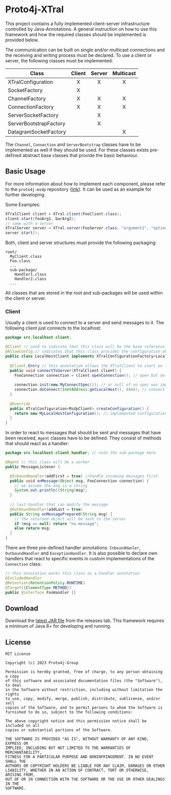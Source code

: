 # Proto4j-XTral

This project contains a fully implemented client-server infrastructure controlled by Java-Annotations. A general 
instruction on how to use this framework and how the required classes should be implemented is provided below.

The communication can be built on single and/or multicast connections and the receiving and writing process must 
be declared. To use a client or server, the following classes must be implemented:

| Class                  | Client | Server | Multicast |
|------------------------|:------:|:------:|:---------:|
| XTralConfiguration     |   X    |   X    |     X     |  
| SocketFactory          |   X    |        |           |
| ChannelFactory         |   X    |   X    |     X     |
| ConnectionFactory      |   X    |   X    |     X     |
| ServerSocketFactory    |        |   X    |           |
| ServerBootstrapFactory |        |   X    |           |
| DatagramSocketFactory  |        |        |     X     |

The `Channel`, `Connection` and `ServerBootstrap` classes have to be implemented as well if they should be used. For these 
classes exists pre-defined abstract base classes that provide the basic behaviour.

## Basic Usage

For more information about how to implement each component, please refer to the `proto4j-msdp` repository ([link](https://github.com/Proto4j/proto4j-msdp)). It can be used as an example for further developing.

Some Examples:

````java
XTralClient client = XTral.client(FooClient.class);
client.start(fooArg1, barArg2);
// same with a server
XTralServer server = XTral.server(FooServer.class, "argument1", "optional2");
server.start();
````

Both, client and server structures must provide the following packaging:

    root/
      MyClient.class
      Foo.class
      ...
      sub-package/
        Handler1.class
        Handler2.class
      ...

All classes that are stored in the root and sub-packages will be used within the client or server.

### Client

Usually a client is used to connect to a server and send messages to it. The following client just connects to the localhost:

````java
package src.localhost.client;

@Client // used to indicate that this class will be the base reference
@AllowConfig // indicates that this class provides the configuration object
public class LocalHostClient implements XTralConfigurationFactory<LocalHostClient> {
  
  @Client.Entry // this annotation allows the XTralClient to start on this method
  public void connectToServer(XTralClient client) {
    FooConnection connection = client.openConnection(); // open but do not connect
    
    connection.init(new MyConnectSpec()); // or null of no spec was implemented
    connection.doConnect(InetAddress.getLocalHost(), 4444); // connect to server
  }
  
  @Override
  public XTralConfiguration<MsdpClient> createConfiguration() {
    return new MyLocalHostConfiguration(); // implemented configuration
  }  
}
````

In order to react to messages that should be sent and messages that have been received, `Agent` classes have to be defined. They
consist of methods that should react as a handler:

````java
package src.localhost.client.handler; // note the sub-package here 

@Agent // this class will be a worker
public MessageListener {

  @InboundHandler(addFirst = true) //handle incoming messages first
  public void onMessage(Object msg, FooConnection connection) {
    // we assume the msg is a string
    System.out.println((String)msg);
  }
  
  // last handler that can modify the message
  @OutboundHandler(addLast = true) 
  public String onMessagePrepared(String msg) {
    // the returned object will be sent to the server
    if (msg == null) return "no-message";
    else return msg; 
  }
}
````

There are three pre-defined handler annotations: `InboundHanler`, `OutboundHandler` and `ExceptionHandler`. It is also possible to declare own handlers that react to specific events in custom implementations of the `Connection` class:

````java
// this annotation marks this class as a handler annotation
@IncludedHandler 
@Retention(RetentionPolicy.RUNTIME)
@Target({ElementType.METHOD})
public @interface FooHandler {}
````
## Download

Download the [latest JAR file](https://github.com/Proto4j/proto4j-xtral/releases) from the releases tab. This framework requires a minimum of Java 8+ for developing and running. 

## License

    MIT License
    
    Copyright (c) 2023 Proto4j-Group
    
    Permission is hereby granted, free of charge, to any person obtaining a copy
    of this software and associated documentation files (the "Software"), to deal
    in the Software without restriction, including without limitation the rights
    to use, copy, modify, merge, publish, distribute, sublicense, and/or sell
    copies of the Software, and to permit persons to whom the Software is
    furnished to do so, subject to the following conditions:
    
    The above copyright notice and this permission notice shall be included in all
    copies or substantial portions of the Software.
    
    THE SOFTWARE IS PROVIDED "AS IS", WITHOUT WARRANTY OF ANY KIND, EXPRESS OR
    IMPLIED, INCLUDING BUT NOT LIMITED TO THE WARRANTIES OF MERCHANTABILITY,
    FITNESS FOR A PARTICULAR PURPOSE AND NONINFRINGEMENT. IN NO EVENT SHALL THE
    AUTHORS OR COPYRIGHT HOLDERS BE LIABLE FOR ANY CLAIM, DAMAGES OR OTHER
    LIABILITY, WHETHER IN AN ACTION OF CONTRACT, TORT OR OTHERWISE, ARISING FROM,
    OUT OF OR IN CONNECTION WITH THE SOFTWARE OR THE USE OR OTHER DEALINGS IN THE
    SOFTWARE.


